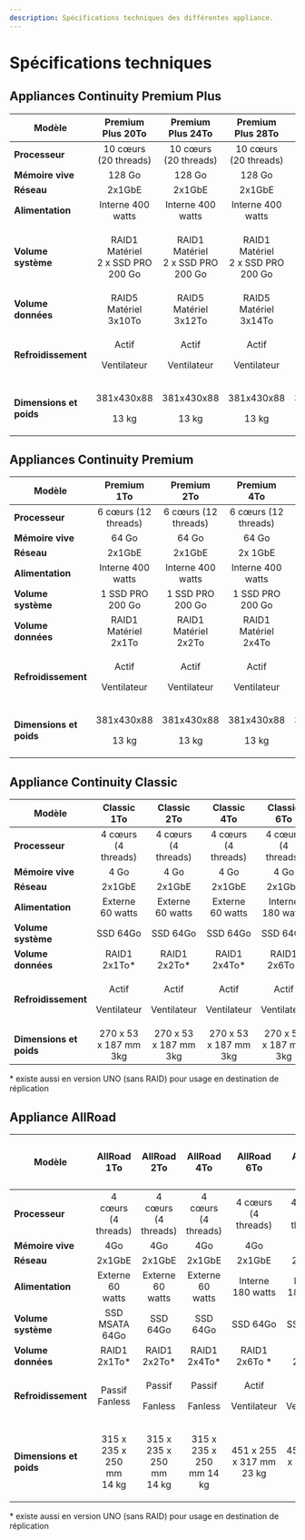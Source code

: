 ```yaml
---
description: Spécifications techniques des différentes appliance.
---
```


# Spécifications techniques

## Appliances Continuity Premium Plus

| Modèle                  |               Premium Plus 20To              |               Premium Plus 24To              |               Premium Plus 28To              |               Premium Plus 32To              |
| ----------------------- | :------------------------------------------: | :------------------------------------------: | :------------------------------------------: | :------------------------------------------: |
| **Processeur**          |             10 cœurs (20 threads)            |             10 cœurs (20 threads)            |             10 cœurs (20 threads)            |             10 cœurs (20 threads)            |
| **Mémoire vive**        |                    128 Go                    |                    128 Go                    |                    128 Go                    |                    128 Go                    |
| **Réseau**              |                    2x1GbE                    |                    2x1GbE                    |                    2x1GbE                    |                    2x1GbE                    |
| **Alimentation**        |               Interne 400 watts              |               Interne 400 watts              |               Interne 400 watts              |               Interne 400 watts              |
| **Volume système**      | <p>RAID1 Matériel <br>2 x SSD PRO 200 Go</p> | <p>RAID1 Matériel <br>2 x SSD PRO 200 Go</p> | <p>RAID1 Matériel <br>2 x SSD PRO 200 Go</p> | <p>RAID1 Matériel <br>2 x SSD PRO 200 Go</p> |
| **Volume données**      |             RAID5 Matériel 3x10To            |             RAID5 Matériel 3x12To            |             RAID5 Matériel 3x14To            |             RAID5 Matériel 3x16To            |
| **Refroidissement**     |        <p>Actif</p><p>Ventilateur</p>        |        <p>Actif</p><p>Ventilateur</p>        |        <p>Actif</p><p>Ventilateur</p>        |        <p>Actif</p><p>Ventilateur</p>        |
| **Dimensions et poids** |        <p>381x430x88 </p><p>13 kg</p>        |         <p>381x430x88</p><p>13 kg</p>        |         <p>381x430x88</p><p>13 kg</p>        |         <p>381x430x88</p><p>13 kg</p>        |

## Appliances Continuity Premium

| Modèle                  |           Premium 1To          |           Premium 2To          |           Premium 4To          |           Premium 6To          |           Premium 8To          |          Premium 10To          |          Premium 12To          |      6 cœurs (12 threads)      |      6 cœurs (12 threads)      |
| ----------------------- | :----------------------------: | :----------------------------: | :----------------------------: | :----------------------------: | :----------------------------: | :----------------------------: | :----------------------------: | :----------------------------: | :----------------------------: |
| **Processeur**          |      6 cœurs (12 threads)      |      6 cœurs (12 threads)      |      6 cœurs (12 threads)      |      6 cœurs (12 threads)      |      6 cœurs (12 threads)      |      6 cœurs (12 threads)      |      6 cœurs (12 threads)      |             I5-6500            |             I5-6500            |
| **Mémoire vive**        |              64 Go             |              64 Go             |              64 Go             |              64 Go             |              64 Go             |              64 Go             |              64 Go             |              64 Go             |              64 Go             |
| **Réseau**              |             2x1GbE             |             2x1GbE             |             2x 1GbE            |             2x 1GbE            |             2x 1GbE            |             2x 1GbE            |             2x 1GbE            |             2x 1GbE            |             2x 1GbE            |
| **Alimentation**        |        Interne 400 watts       |        Interne 400 watts       |        Interne 400 watts       |        Interne 400 watts       |        Interne 400 watts       |        Interne 400 watts       |        Interne 400 watts       |        Interne 400 watts       |        Interne 400 watts       |
| **Volume système**      |        1 SSD PRO 200 Go        |        1 SSD PRO 200 Go        |        1 SSD PRO 200 Go        |        1 SSD PRO 200 Go        |        1 SSD PRO 200 Go        |        1 SSD PRO 200 Go        |        1 SSD PRO 200 Go        |        1 SSD PRO 200 Go        |        1 SSD PRO 200 Go        |
| **Volume données**      |      RAID1 Matériel 2x1To      |      RAID1 Matériel 2x2To      |      RAID1 Matériel 2x4To      |      RAID1 Matériel 2x6To      |      RAID1 Matériel 2x8To      |      RAID1 Matériel 2x10To     |      RAID1 Matériel 2x12To     |      RAID1 Matériel 2x14To     |      RAID1 Matériel 2x16To     |
| **Refroidissement**     | <p>Actif</p><p>Ventilateur</p> | <p>Actif</p><p>Ventilateur</p> | <p>Actif</p><p>Ventilateur</p> | <p>Actif</p><p>Ventilateur</p> | <p>Actif</p><p>Ventilateur</p> | <p>Actif</p><p>Ventilateur</p> | <p>Actif</p><p>Ventilateur</p> | <p>Actif</p><p>Ventilateur</p> | <p>Actif</p><p>Ventilateur</p> |
| **Dimensions et poids** | <p>381x430x88 </p><p>13 kg</p> |  <p>381x430x88</p><p>13 kg</p> |  <p>381x430x88</p><p>13 kg</p> |  <p>381x430x88</p><p>13 kg</p> |  <p>381x430x88</p><p>13 kg</p> |  <p>381x430x88</p><p>13 kg</p> |  <p>381x430x88</p><p>13 kg</p> |  <p>381x430x88</p><p>13 kg</p> |  <p>381x430x88</p><p>13 kg</p> |

## Appliance Continuity Classic

| Modèle                  |           Classic 1To          |           Classic 2To          |           Classic 4To          |           Classic 6To          |           Classic 8To          |          Classic 10To          |          Classic 12To          |          Classic 14To          | Classic 16To                   |
| ----------------------- | :----------------------------: | :----------------------------: | :----------------------------: | :----------------------------: | :----------------------------: | :----------------------------: | :----------------------------: | :----------------------------: | ------------------------------ |
| **Processeur**          |       4 cœurs (4 threads)      |       4 cœurs (4 threads)      |       4 cœurs (4 threads)      |       4 cœurs (4 threads)      |       4 cœurs (4 threads)      |       4 cœurs (4 threads)      |       4 cœurs (4 threads)      |       4 cœurs (4 threads)      | 4 cœurs (4 threads)            |
| **Mémoire vive**        |              4 Go              |              4 Go              |              4 Go              |              4 Go              |              4 Go              |              4 Go              |              4 Go              |              4 Go              | 4 Go                           |
| **Réseau**              |             2x1GbE             |             2x1GbE             |             2x1GbE             |             2x1GbE             |             2x1GbE             |             2x1GbE             |             2x1GbE             |             2x1GbE             | 2x1GbE                         |
| **Alimentation**        |        Externe 60 watts        |        Externe 60 watts        |        Externe 60 watts        |        Interne 180 watts       |        Interne 180 watts       |        Interne 180 watts       |        Interne 180 watts       |        Interne 180 watts       | Interne 180 watts              |
| **Volume système**      |            SSD 64Go            |            SSD 64Go            |            SSD 64Go            |            SSD 64Go            |            SSD 64Go            |            SSD 64Go            |            SSD 64Go            |            SSD 64Go            | SSD 64Go                       |
| **Volume données**      |          RAID1 2x1To\*         |          RAID1 2x2To\*         |          RAID1 2x4To\*         |          RAID1 2x6To\*         |          RAID1 2x8To\*         |         RAID1 2x10To\*         |         RAID1 2x12To\*         |         RAID1 2x14To\*         | RAID1 2x14To\*                 |
| **Refroidissement**     | <p>Actif</p><p>Ventilateur</p> | <p>Actif</p><p>Ventilateur</p> | <p>Actif</p><p>Ventilateur</p> | <p>Actif</p><p>Ventilateur</p> | <p>Actif</p><p>Ventilateur</p> | <p>Actif</p><p>Ventilateur</p> | <p>Actif</p><p>Ventilateur</p> | <p>Actif</p><p>Ventilateur</p> | <p>Actif</p><p>Ventilateur</p> |
| **Dimensions et poids** |      270 x 53 x 187 mm 3kg     |      270 x 53 x 187 mm 3kg     |      270 x 53 x 187 mm 3kg     |      270 x 53 x 187 mm 3kg     |      270 x 53 x 187 mm 3kg     |      270 x 53 x 187 mm 3kg     |      270 x 53 x 187 mm 3kg     |      270 x 53 x 187 mm 3kg     | 270 x 53 x 187 mm 3kg          |

\* existe aussi en version UNO (sans RAID) pour usage en destination de réplication

## Appliance AllRoad

| Modèle                  |             AllRoad 1To             |             AllRoad 2To             |         AllRoad 4To         |           AllRoad 6To          |           AllRoad 8To          |          AllRoad 10To          |          AllRoad 12To          |          AllRoad 14To          | <p>Allroad</p><p>16To</p>      |
| ----------------------- | :---------------------------------: | :---------------------------------: | :-------------------------: | :----------------------------: | :----------------------------: | :----------------------------: | :----------------------------: | :----------------------------: | ------------------------------ |
| **Processeur**          |         4 cœurs (4 threads)         |         4 cœurs (4 threads)         |     4 cœurs (4 threads)     |       4 cœurs (4 threads)      |       4 cœurs (4 threads)      |       4 cœurs (4 threads)      |       4 cœurs (4 threads)      |       4 cœurs (4 threads)      | 4 cœurs (4 threads)            |
| **Mémoire vive**        |                 4Go                 |                 4Go                 |             4Go             |              4Go               |               4Go              |               4Go              |               4Go              |              4Go               | 4Go                            |
| **Réseau**              |                2x1GbE               |                2x1GbE               |            2x1GbE           |             2x1GbE             |             2x1GbE             |             2x1GbE             |             2x1GbE             |             2x1GbE             | 2x1GbE                         |
| **Alimentation**        |           Externe 60 watts          |           Externe 60 watts          |       Externe 60 watts      |        Interne 180 watts       |        Interne 180 watts       |        Interne 180 watts       |        Interne 180 watts       |        Interne 180 watts       | Interne 180 watts              |
| **Volume système**      |            SSD MSATA 64Go           |               SSD 64Go              |           SSD 64Go          |            SSD 64Go            |            SSD 64Go            |            SSD 64Go            |            SSD 64Go            |            SSD 64Go            | SSD 64Go                       |
| **Volume données**      |            RAID1 2x1To\*            |            RAID1 2x2To\*            |        RAID1 2x4To\*        |         RAID1 2x6To \*         |          RAID1 2x8To\*         |         RAID1 2x10To\*         |         RAID1 2x12To\*         |         RAID1 2x14To\*         | RAID1 2x14To\*                 |
| **Refroidissement**     |            Passif Fanless           |     <p>Passif</p><p>Fanless</p>     | <p>Passif</p><p>Fanless</p> | <p>Actif</p><p>Ventilateur</p> | <p>Actif</p><p>Ventilateur</p> | <p>Actif</p><p>Ventilateur</p> | <p>Actif</p><p>Ventilateur</p> | <p>Actif</p><p>Ventilateur</p> | <p>Actif</p><p>Ventilateur</p> |
| **Dimensions et poids** | <p>315 x 235 x 250 mm <br>14 kg</p> | <p>315 x 235 x 250 mm <br>14 kg</p> |   315 x 235 x 250 mm 14 kg  |    451 x 255 x 317 mm 23 kg    |    451 x 255 x 317 mm 23 kg    |    451 x 255 x 317 mm 23 kg    |    451 x 255 x 317 mm 23 kg    |    451 x 255 x 317 mm 23 kg    | 451 x 255 x 317 mm 23 kg       |

\* existe aussi en version UNO (sans RAID) pour usage en destination de réplication
